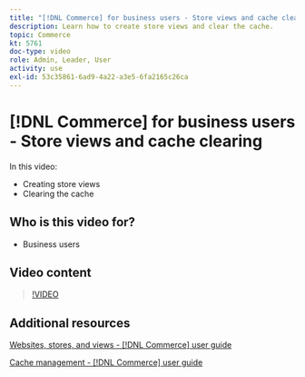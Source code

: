 ```yaml
---
title: "[!DNL Commerce] for business users - Store views and cache clearing"
description: Learn how to create store views and clear the cache.
topic: Commerce
kt: 5761
doc-type: video
role: Admin, Leader, User
activity: use
exl-id: 53c35861-6ad9-4a22-a3e5-6fa2165c26ca
---
```

# [!DNL Commerce] for business users - Store views and cache clearing

In this video:

- Creating store views
- Clearing the cache

## Who is this video for?

- Business users

## Video content

>[!VIDEO](https://video.tv.adobe.com/v/35946?quality=12&learn=on)

## Additional resources

[Websites, stores, and views - [!DNL Commerce] user guide](https://docs.magento.com/user-guide/stores/websites-stores-views.html)

[Cache management - [!DNL Commerce] user guide](https://docs.magento.com/user-guide/system/cache-management.html)

